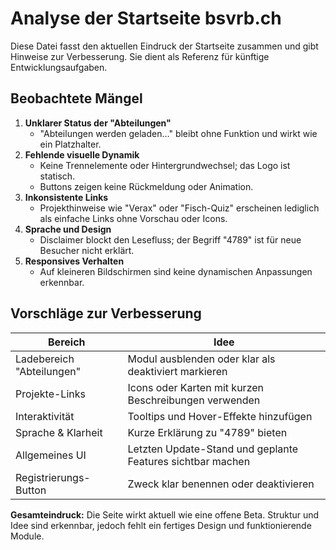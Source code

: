 # Analyse der Startseite bsvrb.ch

Diese Datei fasst den aktuellen Eindruck der Startseite zusammen und gibt Hinweise zur Verbesserung. Sie dient als Referenz für künftige Entwicklungsaufgaben.

## Beobachtete Mängel

1. **Unklarer Status der "Abteilungen"**
   - "Abteilungen werden geladen…" bleibt ohne Funktion und wirkt wie ein Platzhalter.
2. **Fehlende visuelle Dynamik**
   - Keine Trennelemente oder Hintergrundwechsel; das Logo ist statisch.
   - Buttons zeigen keine Rückmeldung oder Animation.
3. **Inkonsistente Links**
   - Projekthinweise wie "Verax" oder "Fisch-Quiz" erscheinen lediglich als einfache Links ohne Vorschau oder Icons.
4. **Sprache und Design**
   - Disclaimer blockt den Lesefluss; der Begriff "4789" ist für neue Besucher nicht erklärt.
5. **Responsives Verhalten**
   - Auf kleineren Bildschirmen sind keine dynamischen Anpassungen erkennbar.

## Vorschläge zur Verbesserung

| Bereich                  | Idee |
|--------------------------|------|
| Ladebereich "Abteilungen"| Modul ausblenden oder klar als deaktiviert markieren |
| Projekte-Links           | Icons oder Karten mit kurzen Beschreibungen verwenden |
| Interaktivität          | Tooltips und Hover-Effekte hinzufügen |
| Sprache & Klarheit       | Kurze Erklärung zu "4789" bieten |
| Allgemeines UI           | Letzten Update-Stand und geplante Features sichtbar machen |
| Registrierungs-Button    | Zweck klar benennen oder deaktivieren |

**Gesamteindruck:** Die Seite wirkt aktuell wie eine offene Beta. Struktur und Idee sind erkennbar, jedoch fehlt ein fertiges Design und funktionierende Module.
